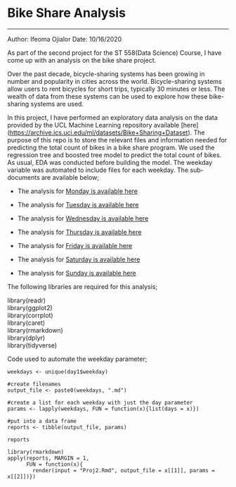 # Bike Share Analysis

---
Author: Ifeoma Ojialor
Date: 10/16/2020

As part of the second project for the ST 558(Data Science) Course, I have come up with an analysis on the bike share project.

Over the past decade, bicycle-sharing systems has been growing in number and popularity in cities across the world. Bicycle-sharing systems allow users to rent bicycles for short trips, typically 30 minutes or less. The wealth of data from these systems can be used to explore how these bike-sharing systems are used.

In this project, I have performed an exploratory data analysis on the data provided by the UCL Machine Learning repository available [here] (https://archive.ics.uci.edu/ml/datasets/Bike+Sharing+Dataset). The purpose of this repo is to store the relevant files and information needed for predicting the total count of bikes in a bike share program. We used the regression tree and boosted tree model to predict the total count of bikes. As usual, EDA was conducted before building the model. The weekday variable was automated to include files for each weekday. The sub-documents are available below;

* The analysis for [Monday is available here](Monday.md)

* The analysis for [Tuesday is available here](Tuesday.md)

* The analysis for [Wednesday is available here](Wednesday.md)

* The analysis for [Thursday is available here](Thursday.md)

* The analysis for [Friday is available here](Friday.md)

* The analysis for [Saturday is available here](Saturday.md)

* The analysis for [Sunday is available here](Sunday.md)

The following libraries are required for this analysis;

library(readr)  
library(ggplot2)  
library(corrplot)  
library(caret)  
library(rmarkdown)  
library(dplyr)  
library(tidyverse)

Code used to automate the weekday parameter;
```
weekdays <- unique(day1$weekday)

#create filenames
output_file <- paste0(weekdays, ".md")

#create a list for each weekday with just the day parameter
params <- lapply(weekdays, FUN = function(x){list(days = x)})

#put into a data frame 
reports <- tibble(output_file, params)

reports 

library(rmarkdown)
apply(reports, MARGIN = 1, 
      FUN = function(x){
        render(input = "Proj2.Rmd", output_file = x[[1]], params = x[[2]])})

```
